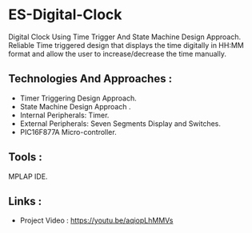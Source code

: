 # ES-Digital-Clock
Digital Clock Using Time Trigger And State Machine Design Approach. 
Reliable Time triggered design that displays the time digitally in HH:MM format and allow the user to increase/decrease the time manually.

## Technologies And Approaches :

- Timer Triggering Design Approach.
- State Machine Design Approach .
- Internal Peripherals:  Timer.
- External Peripherals:  Seven Segments Display and Switches.
- PIC16F877A Micro-controller.

## Tools :
MPLAP IDE.

## Links :
- Project Video : https://youtu.be/aqiopLhMMVs
